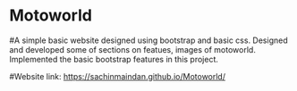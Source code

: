# Motoworld

#A simple basic website designed using bootstrap and basic css. Designed and developed some of sections on featues, images of motoworld. Implemented the basic bootstrap features in this project. 

#Website link: https://sachinmaindan.github.io/Motoworld/
